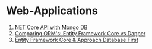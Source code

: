 # Web-Applications

1. [NET Core API with Mongo DB](https://github.com/luischang/NETCore_API_MongoDB)
2. [Comparing ORM's: Entity Framework Core vs Dapper](https://github.com/luischang/ComparingORM)
3. [Entity Framework Core & Approach Database First](https://github.com/luischang/DatabaseFirst_EFCore)
